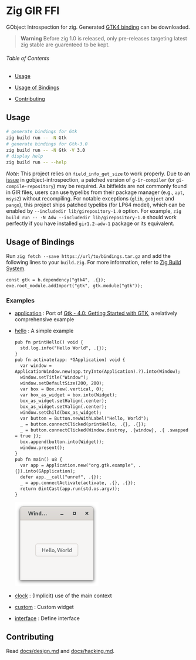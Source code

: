 # Zig GIR FFI

GObject Introspection for zig. Generated [GTK4 binding](https://github.com/DerryAlex/zig-gir-ffi/releases) can be downloaded.

> **Warning**
> Before zig 1.0 is released, only pre-releases targeting latest zig stable are guarenteed to be kept.

###### Table of Contents

- [Usage](#usage)

- [Usage of Bindings](#usage-of-bindings)

- [Contributing](#contributing)

## Usage

```bash
# generate bindings for Gtk
zig build run -- -N Gtk
# generate bindings for Gtk-3.0
zig build run -- -N Gtk -V 3.0
# display help
zig build run -- --help
```

*Note*: This project relies on `field_info_get_size` to work properly.
Due to an [issue](https://gitlab.gnome.org/GNOME/gobject-introspection/-/issues/5) in gobject-introspection, a patched version of `g-ir-compiler` (or `gi-compile-repository`) may be required.
As bitfields are not commonly found in GIR files, users can use typelibs from their package manager (e.g., `apt`, `msys2`) without recompiling.
For notable exceptions (`glib`, `gobject` and `pango`), this project ships patched typelibs (for LP64 model), which can be enabled by `--includedir lib/girepository-1.0` option.
For example, `zig build run -- -N Adw --includedir lib/girepository-1.0` should work perfectly if you have installed `gir1.2-adw-1` package or its equivalent.

## Usage of Bindings

Run `zig fetch --save https://url/to/bindings.tar.gz` and add the following lines to your `build.zig`. For more information, refer to [Zig Build System](https://ziglang.org/learn/build-system/).

```zig
const gtk = b.dependency("gtk4", .{});
exe.root_module.addImport("gtk", gtk.module("gtk"));
```

### Examples

- [application](examples/application) : Port of [Gtk - 4.0: Getting Started with GTK](https://docs.gtk.org/gtk4/getting_started.html), a relatively comprehensive example

- [hello](examples/hello) : A simple example  
  
  ```zig
  pub fn printHello() void {
    std.log.info("Hello World", .{});
  }
  pub fn activate(app: *GApplication) void {
    var window = ApplicationWindow.new(app.tryInto(Application).?).into(Window);
    window.setTitle("Window");
    window.setDefaultSize(200, 200);
    var box = Box.new(.vertical, 0);
    var box_as_widget = box.into(Widget);
    box_as_widget.setHalign(.center);
    box_as_widget.setValign(.center);
    window.setChild(box_as_widget);
    var button = Button.newWithLabel("Hello, World");
    _ = button.connectClicked(printHello, .{}, .{});
    _ = button.connectClicked(Window.destroy, .{window}, .{ .swapped = true });
    box.append(button.into(Widget));
    window.present();
  }
  pub fn main() u8 {
    var app = Application.new("org.gtk.example", .{}).into(GApplication);
    defer app.__call("unref", .{});
    _ = app.connectActivate(activate, .{}, .{});
    return @intCast(app.run(std.os.argv));
  }
  ```
  
  ![](examples/hello/screenshot.png)

- [clock](examples/clock) : (Implicit) use of the main context

- [custom](examples/custom) : Custom widget

- [interface](examples/interface) : Define interface

## Contributing

Read [docs/design.md](docs/design.md) and [docs/hacking.md](docs/hacking.md).
